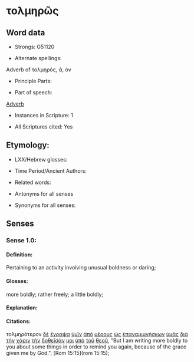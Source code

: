 # τολμηρῶς

<!-- Status: S2=NeedsReview -->
<!-- Lexica used for edits: BDAG, FFM, LN, A-S -->

## Word data

* Strongs: G51120

* Alternate spellings:

Adverb of τολμηρός, ά, όν

* Principle Parts: 

* Part of speech: 

[Adverb](http://ugg.readthedocs.io/en/latest/adverb.html)

* Instances in Scripture: 1

* All Scriptures cited: Yes

## Etymology: 

* LXX/Hebrew glosses: 

* Time Period/Ancient Authors: 

* Related words: 

* Antonyms for all senses

* Synonyms for all senses: 

## Senses 

### Sense 1.0:

#### Definition: 

Pertaining to an activity involving unusual boldness or daring;

#### Glosses:

more boldly; rather freely; a little boldly;

#### Explanation:

#### Citations:

τολμηρότερον [δὲ](../G11610/01.md) [ἔγραψα](../G11250/01.md) [ὑμῖν](../G47710/01.md) [ἀπὸ](../G05750/01.md) [μέρους](../G33130/01.md) [ὡς](../G56130/01.md) [ἐπαναμιμνῄσκων](../G18780/01.md) [ὑμᾶς](../G47710/01.md) [διὰ](../G12230/01.md) [τὴν](../G35880/01.md) [χάριν](../G54850/01.md) [τὴν](../G35880/01.md) [δοθεῖσάν](../G13250/01.md) [μοι](../G14730/01.md) [ὑπὸ](../G52590/01.md) [τοῦ](../G35880/01.md) [θεοῦ](../G23160/01.md), 
"But I am writing more boldly to you about some things in order to remind you again, because of the grace given me by God.", 
[Rom 15:15](rom 15:15); 
